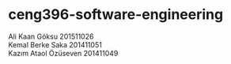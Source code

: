 # ceng396-software-engineering
Ali Kaan Göksu 201511026 <br>
Kemal Berke Saka 201411051 <br>
Kazım Ataol Özüseven 201411049

